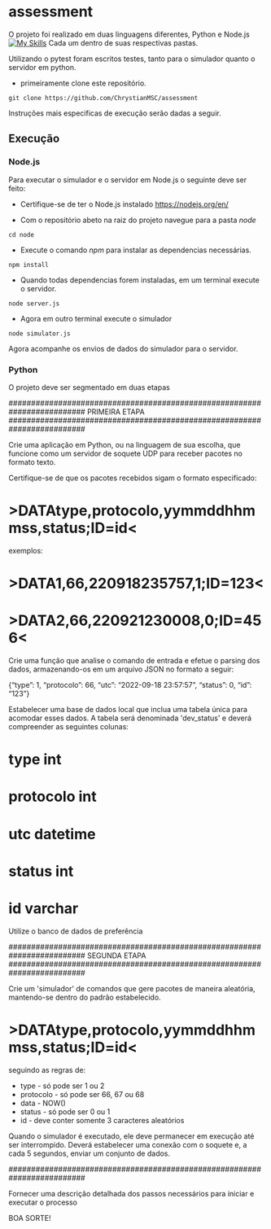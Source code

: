 # assessment

O projeto foi realizado em duas linguagens diferentes, Python e Node.js
[![My Skills](https://skillicons.dev/icons?i=py,nodejs)](https://skillicons.dev)
Cada um dentro de suas respectivas pastas.

Utilizando o pytest foram escritos testes, tanto para o simulador quanto o servidor em python.

- primeiramente clone este repositório.

``` git clone https://github.com/ChrystianMSC/assessment ```

Instruções mais especificas de execução serão dadas a seguir.

## Execução

### Node.js

Para executar o simulador e o servidor em Node.js o seguinte deve ser feito:

- Certifique-se de ter o Node.js instalado https://nodejs.org/en/

- Com o repositório abeto na raiz do projeto navegue para a pasta *node*

``` cd node ```

- Execute o comando *npm* para instalar as dependencias necessárias.

``` npm install ```

- Quando todas dependencias forem instaladas, em um terminal execute o servidor.

``` node server.js ```

- Agora em outro terminal execute o simulador

```node simulator.js ```

Agora acompanhe os envios de dados do simulador para o servidor.

### Python




O projeto deve ser segmentado em duas etapas

#########################################################################
PRIMEIRA ETAPA
#########################################################################

Crie uma aplicação em Python, ou na linguagem de sua escolha, que funcione como um servidor de soquete UDP para receber pacotes no formato texto.

Certifique-se de que os pacotes recebidos sigam o formato especificado:

# >DATAtype,protocolo,yymmddhhmmss,status;ID=id<

exemplos: 

# >DATA1,66,220918235757,1;ID=123<
# >DATA2,66,220921230008,0;ID=456<

Crie uma função que analise o comando de entrada e efetue o parsing dos dados, armazenando-os em um arquivo JSON no formato a seguir:

{“type”: 1, “protocolo”: 66, “utc”: “2022-09-18 23:57:57”, “status”: 0, “id”: “123”}

Estabelecer uma base de dados local que inclua uma tabela única para acomodar esses dados. A tabela será denominada 'dev_status' e deverá compreender as seguintes colunas:

# type int
# protocolo int
# utc datetime
# status int
# id varchar

Utilize o banco de dados de preferência

#########################################################################
SEGUNDA ETAPA
#########################################################################

Crie um 'simulador' de comandos que gere pacotes de maneira aleatória, mantendo-se dentro do padrão estabelecido.

# >DATAtype,protocolo,yymmddhhmmss,status;ID=id<

seguindo as regras de:

 - type - só pode ser 1 ou 2
 - protocolo - só pode ser 66, 67 ou 68
 - data - NOW()
 - status - só pode ser 0 ou 1
 - id - deve conter somente 3 caracteres aleatórios

Quando o simulador é executado, ele deve permanecer em execução até ser interrompido. Deverá estabelecer uma conexão com o soquete e, a cada 5 segundos, enviar um conjunto de dados. 

#########################################################################

Fornecer uma descrição detalhada dos passos necessários para iniciar e executar o processo

BOA SORTE!
